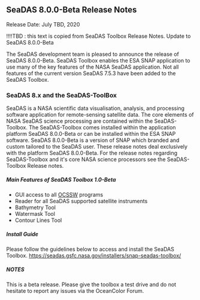 SeaDAS 8.0.0-Beta Release Notes
--------------------------------

Release Date: July TBD, 2020

!!!!TBD : this text is copied from SeaDAS Toolbox Release Notes.  Update to SeaDAS 8.0.0-Beta



The SeaDAS development team is pleased to announce the release of SeaDAS 8.0.0-Beta. SeaDAS Toolbox
enables the ESA SNAP application to use many of the key features of the NASA SeaDAS application. Not all
features of the current version SeaDAS 7.5.3 have been added to the SeaDAS Toolbox.



### SeaDAS 8.x and the SeaDAS-ToolBox
SeaDAS is a NASA scientific data visualisation, analysis, and processing software application
for remote-sensing satellite data.  The core elements of NASA SeaDAS science processing are contained
within the SeaDAS-Toolbox.  The SeaDAS-Toolbox comes installed within the application platform
SeaDAS 8.0.0-Beta or can be installed within the ESA SNAP software.  SeaDAS 8.0.0-Beta is a
version of SNAP which branded and custom tailored to the SeaDAS user.  These release notes deal exclusively
with the platform SeaDAS 8.0.0-Beta.  For the release notes regarding SeaDAS-Toolbox and it's core NASA
science processors see the SeaDAS-Toolbox Release notes.















##### Main Features of SeaDAS Toolbox 1.0-Beta

* GUI access to all [OCSSW](https://oceandata.sci.gsfc.nasa.gov/ocssw/) programs
* Reader for all SeaDAS supported satellite instruments
* Bathymetry Tool
* Watermask Tool
* Contour Lines Tool



##### Install Guide

Please follow the guidelines below to access and install the SeaDAS Toolbox.
https://seadas.gsfc.nasa.gov/installers/snap-seadas-toolbox/


##### NOTES

This is a beta release. Please give the toolbox a test drive and do not hesitate to report any issues via
the OceanColor Forum.

<!-- A comprehensive list of all issues resolved in this version of the SeaDAS Toolbox can be found in our 
[issue tracking system](https://bugs.earthdata.nasa.gov/browse/OBDAACPM-1098?filter=-1)  -->
